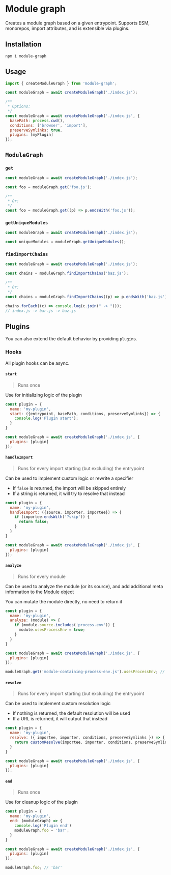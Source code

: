 # Module graph

Creates a module graph based on a given entrypoint. Supports ESM, monorepos, import attributes, and is extensible via plugins.

## Installation

```
npm i module-graph
```

## Usage

```js
import { createModuleGraph } from 'module-graph';

const moduleGraph = await createModuleGraph('./index.js');

/**
 * Options:
 */
const moduleGraph = await createModuleGraph('./index.js', {
  basePath: process.cwd(),
  conditions: ['browser', 'import'],
  preserveSymlinks: true,
  plugins: [myPlugin]
});
```

## `ModuleGraph`

### `get`

```js
const moduleGraph = await createModuleGraph('./index.js');

const foo = moduleGraph.get('foo.js');

/**
 * Or:
 */
const foo = moduleGraph.get((p) => p.endsWith('foo.js'));
```

### `getUniqueModules`

```js
const moduleGraph = await createModuleGraph('./index.js');

const uniqueModules = moduleGraph.getUniqueModules();
```

### `findImportChains`

```js
const moduleGraph = await createModuleGraph('./index.js');

const chains = moduleGraph.findImportChains('baz.js');

/**
 * Or:
 */
const chains = moduleGraph.findImportChains((p) => p.endsWith('baz.js'));

chains.forEach((c) => console.log(c.join(" -> ")));
// index.js -> bar.js -> baz.js
```

## Plugins

You can also extend the default behavior by providing `plugin`s.

### Hooks

All plugin hooks can be async.

#### `start`

> Runs once

Use for initializing logic of the plugin

```js
const plugin = {
  name: 'my-plugin',
  start: ({entrypoint, basePath, conditions, preserveSymlinks}) => {
    console.log('Plugin start');
  }
}

const moduleGraph = await createModuleGraph('./index.js', {
  plugins: [plugin]
});
```

#### `handleImport`

> Runs for every import starting (but excluding) the entrypoint

Can be used to implement custom logic or rewrite a specifier

- If `false` is returned, the import will be skipped entirely
- If a string is returned, it will try to resolve that instead

```js
const plugin = {
  name: 'my-plugin',
  handleImport: ({source, importer, importee}) => {
    if (importee.endsWith('?skip')) {
      return false;
    }
  }
}

const moduleGraph = await createModuleGraph('./index.js', {
  plugins: [plugin]
});
```

#### `analyze`

> Runs for every module

Can be used to analyze the module (or its source), and add additional meta information to the Module object

You can mutate the module directly, no need to return it

```js
const plugin = {
  name: 'my-plugin',
  analyze: (module) => {
    if (module.source.includes('process.env')) {
      module.usesProcessEnv = true;
    }
  }
}

const moduleGraph = await createModuleGraph('./index.js', {
  plugins: [plugin]
});

moduleGraph.get('module-containing-process-env.js').usesProcessEnv; // true
```

#### `resolve`

> Runs for every import starting (but excluding) the entrypoint

Can be used to implement custom resolution logic

- If nothing is returned, the default resolution will be used
- If a URL is returned, it will output that instead

```js
const plugin = {
  name: 'my-plugin',
  resolve: ({ importee, importer, conditions, preserveSymlinks }) => {
    return customResolve(importee, importer, conditions, preserveSymlinks);
  }
}

const moduleGraph = await createModuleGraph('./index.js', {
  plugins: [plugin]
});
```

#### `end`

> Runs once

Use for cleanup logic of the plugin

```js
const plugin = {
  name: 'my-plugin',
  end: (moduleGraph) => {
    console.log('Plugin end')
    moduleGraph.foo = 'bar';
  }
}

const moduleGraph = await createModuleGraph('./index.js', {
  plugins: [plugin]
});

moduleGraph.foo; // 'bar'
```

